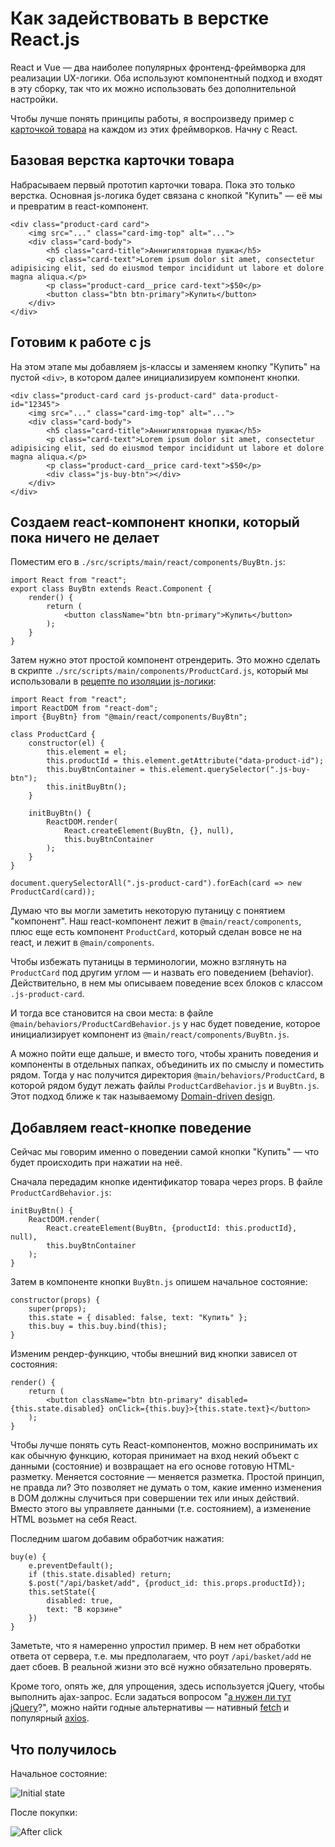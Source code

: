 # Как задействовать в верстке React.js

React и Vue — два наиболее популярных фронтенд-фреймворка для реализации UX-логики. Оба используют компонентный подход и входят в эту сборку, так что их можно использовать без дополнительной настройки.

Чтобы лучше понять принципы работы, я воспроизведу пример с [карточкой товара](08-incapsulate-js-logic.md) на каждом из этих фреймворков. Начну с React.

## Базовая верстка карточки товара

Набрасываем первый прототип карточки товара. Пока это только верстка. Основная js-логика будет связана с кнопкой "Купить" — её мы и превратим в react-компонент.

    <div class="product-card card">
        <img src="..." class="card-img-top" alt="...">
        <div class="card-body">
            <h5 class="card-title">Аннигиляторная пушка</h5>
            <p class="card-text">Lorem ipsum dolor sit amet, consectetur adipisicing elit, sed do eiusmod tempor incididunt ut labore et dolore magna aliqua.</p>
            <p class="product-card__price card-text">$50</p>
            <button class="btn btn-primary">Купить</button>
        </div>
    </div>

## Готовим к работе с js

На этом этапе мы добавляем js-классы и заменяем кнопку "Купить" на пустой `<div>`, в котором далее инициализируем компонент кнопки.

    <div class="product-card card js-product-card" data-product-id="12345">
        <img src="..." class="card-img-top" alt="...">
        <div class="card-body">
            <h5 class="card-title">Аннигиляторная пушка</h5>
            <p class="card-text">Lorem ipsum dolor sit amet, consectetur adipisicing elit, sed do eiusmod tempor incididunt ut labore et dolore magna aliqua.</p>
            <p class="product-card__price card-text">$50</p>
            <div class="js-buy-btn"></div>
        </div>
    </div>

## Создаем react-компонент кнопки, который пока ничего не делает

Поместим его в `./src/scripts/main/react/components/BuyBtn.js`:

    import React from "react";
    export class BuyBtn extends React.Component {
        render() {
            return (
                <button className="btn btn-primary">Купить</button>
            );
        }
    }

Затем нужно этот простой компонент отрендерить. Это можно сделать в скрипте `./src/scripts/main/components/ProductCard.js`, который мы использовали в [рецепте по изоляции js-логики](08-incapsulate-js-logic.md):

    import React from "react";
    import ReactDOM from "react-dom";
    import {BuyBtn} from "@main/react/components/BuyBtn";

    class ProductCard {
        constructor(el) {
            this.element = el;
            this.productId = this.element.getAttribute("data-product-id");
            this.buyBtnContainer = this.element.querySelector(".js-buy-btn");
            this.initBuyBtn();
        }

        initBuyBtn() {
            ReactDOM.render(
                React.createElement(BuyBtn, {}, null),
                this.buyBtnContainer
            );
        }
    }

    document.querySelectorAll(".js-product-card").forEach(card => new ProductCard(card));

Думаю что вы могли заметить некоторую путаницу с понятием "компонент". Наш react-компонент лежит в `@main/react/components`, плюс еще есть компонент `ProductCard`, который сделан вовсе не на react, и лежит в `@main/components`.

Чтобы избежать путаницы в терминологии, можно взглянуть на `ProductCard` под другим углом — и назвать его поведением (behavior). Действительно, в нем мы описываем поведение всех блоков с классом `.js-product-card`.

И тогда все становится на свои места: в файле `@main/behaviors/ProductCardBehavior.js` у нас будет поведение, которое инициализирует компонент из `@main/react/components/BuyBtn.js`.

А можно пойти еще дальше, и вместо того, чтобы хранить поведения и компоненты в отдельных папках, объединить их по смыслу и поместить рядом.
Тогда у нас получится директория `@main/behaviors/ProductCard`, в которой рядом будут лежать файлы `ProductCardBehavior.js` и `BuyBtn.js`.
Этот подход ближе к так называемому [Domain-driven design](https://ru.wikipedia.org/wiki/Предметно-ориентированное_проектирование).

## Добавляем react-кнопке поведение

Сейчас мы говорим именно о поведении самой кнопки "Купить" — что будет происходить при нажатии на неё.

Сначала передадим кнопке идентификатор товара через props. В файле `ProductCardBehavior.js`:

    initBuyBtn() {
        ReactDOM.render(
            React.createElement(BuyBtn, {productId: this.productId}, null),
            this.buyBtnContainer
        );
    }

Затем в компоненте кнопки `BuyBtn.js` опишем начальное состояние:

    constructor(props) {
        super(props);
        this.state = { disabled: false, text: "Купить" };
        this.buy = this.buy.bind(this);
    }

Изменим рендер-функцию, чтобы внешний вид кнопки зависел от состояния:

    render() {
        return (
            <button className="btn btn-primary" disabled={this.state.disabled} onClick={this.buy}>{this.state.text}</button>
        );
    }

Чтобы лучше понять суть React-компонентов, можно воспринимать их как обычную функцию, которая принимает на вход некий объект с данными (состояние) и возвращает на его основе готовую HTML-разметку.
Меняется состояние — меняется разметка. Простой принцип, не правда ли? Это позволяет не думать о том, какие именно изменения в DOM должны случиться при совершении тех или иных действий.
Вместо этого вы управляете данными (т.е. состоянием), а изменение HTML возьмет на себя React.

Последним шагом добавим обработчик нажатия:

    buy(e) {
        e.preventDefault();
        if (this.state.disabled) return;
        $.post("/api/basket/add", {product_id: this.props.productId});
        this.setState({
            disabled: true,
            text: "В корзине"
        })
    }

Заметьте, что я намеренно упростил пример. В нем нет обработки ответа от сервера, т.е. мы предполагаем, что роут `/api/basket/add` не дает сбоев.
В реальной жизни это всё нужно обязательно проверять.

Кроме того, опять же, для упрощения, здесь используется jQuery, чтобы выполнить ajax-запрос.
Если задаться вопросом "[а нужен ли тут jQuery](05-add-jquery.md)?", можно найти годные альтернативы — нативный [fetch](https://developer.mozilla.org/ru/docs/Web/API/Fetch_API/Using_Fetch) и популярный [axios](https://github.com/axios/axios).

## Что получилось

Начальное состояние:

![Initial state](images/12-add-react-1.png)

После покупки:

![After click](images/12-add-react-2.png)
